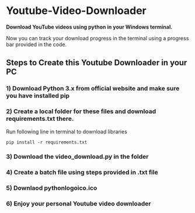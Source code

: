# Youtube-Video-Downloader
**Download YouTube videos using python in your Windows terminal.**

Now you can track your download progress in the terminal using a progress bar provided in the code.

## Steps to Create this Youtube Downloader in your PC

### 1) Download Python 3.x from official website and make sure you have installed pip

### 2) Create a local folder for these files and download requirements.txt there.

Run following line in terminal to download libraries
```
pip install -r requirements.txt

```

### 3) Download the video_download.py in the folder

### 4) Create a batch file using steps provided in .txt file

### 5) Downlaod pythonlogoico.ico 

### 6) Enjoy your personal Youtube video downloader
